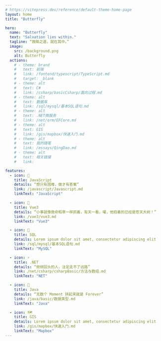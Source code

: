 ```yaml
---
# https://vitepress.dev/reference/default-theme-home-page
layout: home
title: "Butterfly"

hero:
  name: "Butterfly"
  text: "Salvation lies within."
  tagline: “救赎之道，就在其中。”
  image:
    src: /background.png
    alt: Butterfly
  actions:
    # - theme: brand
    #   text: 前端
    #   link: /fontend/typescript/TypeScript.md
    #   target: _blank
    # - theme: alt
    #   text: C#
    #   link: /csharp/basicCsharp/面向过程.md
    # - theme: alt
    #   text: 数据库
    #   link: /sql/mysql/基本SQL语句.md
    # - theme: alt
    #   text: .NET微服务
    #   link: /net/orm/EFCore.md
    # - theme: alt
    #   text: GIS
    #   link: /gis/mapbox/快速入门.md
    # - theme: alt
    #   text: 我的随笔
    #   link: /essays/QingDao.md
    # - theme: alt
    #   text: 相关链接
    #   link:

features:
  - icon: 🤹
    title: JavaScript
    details: “想只有困难，做才有答案”
    link: /javascript/Javascript.md
    linkText: "JavaScript"

  - icon: 🎨
    title: Vue3
    details: “小事就像救命稻草一样抓着，有天一看，嚯，他抱着的已经是苍天大树！”
    link: /vue3/vue3.md
    linkText: "Vue3"

  - icon: 🚀
    title: SQL
    details: Lorem ipsum dolor sit amet, consectetur adipiscing elit
    link: /sql/mysql/基本SQL语句.md
    linkText: "MySQL"

  - icon: ⚡️
    title: .NET
    details: “频频回头的人，注定走不了远路”
    link: /net/csharp/csharpBasic/方法与数组.md
    linkText: "NET"

  - icon: 🤖
    title: Java
    details: “无数个 Moment 拼起来就是 Forever”
    link: /java/basic/数据类型.md
    linkText: "Java"

  - icon: 🗺️
    title: GIS
    details: Lorem ipsum dolor sit amet, consectetur adipiscing elit
    link: /gis/mapbox/快速入门.md
    linkText: "Mapbox"
---
```

